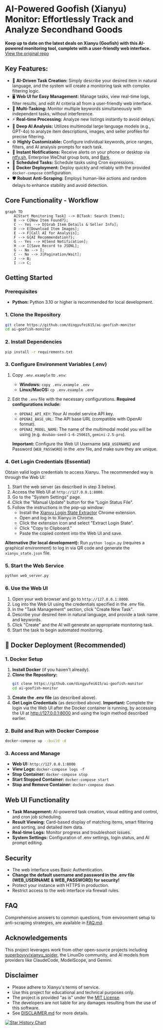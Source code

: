 # AI-Powered Goofish (Xianyu) Monitor: Effortlessly Track and Analyze Secondhand Goods

**Keep up to date on the latest deals on Xianyu (Goofish) with this AI-powered monitoring tool, complete with a user-friendly web interface.**  [View the original repo](https://github.com/dingyufei615/ai-goofish-monitor)

## Key Features:

*   🎯 **AI-Driven Task Creation:** Simply describe your desired item in natural language, and the system will create a monitoring task with complex filtering logic.
*   🖥️ **Web UI for Easy Management:** Manage tasks, view real-time logs, filter results, and edit AI criteria all from a user-friendly web interface.
*   🤖 **Multi-Tasking:** Monitor multiple keywords simultaneously with independent tasks, without interference.
*   ⚡ **Real-time Processing:** Analyze new listings instantly to avoid delays.
*   🧠 **Deep AI Analysis:** Utilizes multimodal large language models (e.g., GPT-4o) to analyze item descriptions, images, and seller profiles for precise filtering.
*   ⚙️ **Highly Customizable:** Configure individual keywords, price ranges, filters, and AI analysis prompts for each task.
*   🔔 **Instant Notifications:** Receive alerts on your phone or desktop via [ntfy.sh](https://ntfy.sh/), Enterprise WeChat group bots, and [Bark](https://bark.day.app/).
*   📅 **Scheduled Tasks:** Schedule tasks using Cron expressions.
*   🐳 **Docker Deployment:** Deploy quickly and reliably with the provided `docker-compose` configuration.
*   🛡️ **Robust Anti-Scraping:** Employs human-like actions and random delays to enhance stability and avoid detection.

## Core Functionality - Workflow

```mermaid
graph TD
    A[Start Monitoring Task] --> B[Task: Search Items];
    B --> C{New Item Found?};
    C -- Yes --> D[Grab Item Details & Seller Info];
    D --> E[Download Item Images];
    E --> F[Call AI for Analysis];
    F --> G{AI Recommendation?};
    G -- Yes --> H[Send Notification];
    H --> I[Save Record to JSONL];
    G -- No --> I;
    C -- No --> J[Pagination/Wait];
    J --> B;
    I --> C;
```

## Getting Started

### Prerequisites

*   **Python:** Python 3.10 or higher is recommended for local development.

### 1. Clone the Repository

```bash
git clone https://github.com/dingyufei615/ai-goofish-monitor
cd ai-goofish-monitor
```

### 2. Install Dependencies

```bash
pip install -r requirements.txt
```

### 3. Configure Environment Variables (.env)

1.  Copy `.env.example` to `.env`:

    *   **Windows:** `copy .env.example .env`
    *   **Linux/MacOS:** `cp .env.example .env`

2.  Edit the `.env` file with the necessary configurations.  **Required configurations include:**

    *   `OPENAI_API_KEY`: Your AI model service API key.
    *   `OPENAI_BASE_URL`: The API base URL (compatible with OpenAI format).
    *   `OPENAI_MODEL_NAME`: The name of the multimodal model you will be using (e.g.  `doubao-seed-1-6-250615`,  `gemini-2.5-pro`).

    **Important:**  Configure the Web UI Username (`WEB_USERNAME`) and Password (`WEB_PASSWORD`) in the .env file, and make sure they are unique.

### 4. Get Login Credentials (Essential)

Obtain valid login credentials to access Xianyu. The recommended way is through the Web UI:

1.  Start the web server (as described in step 3 below).
2.  Access the Web UI at `http://127.0.0.1:8000`.
3.  Go to the "System Settings" page.
4.  Click the "Manual Update" button for the "Login Status File".
5.  Follow the instructions in the pop-up window:
    *   Install the [Xianyu Login State Extractor](https://chromewebstore.google.com/detail/xianyu-login-state-extrac/eidlpfjiodpigmfcahkmlenhppfklcoa) Chrome extension.
    *   Open and log in to Xianyu in Chrome.
    *   Click the extension icon and select "Extract Login State".
    *   Click "Copy to Clipboard."
    *   Paste the copied content into the Web UI and save.

**Alternative (for local development):** Run `python login.py` (requires a graphical environment) to log in via QR code and generate the `xianyu_state.json` file.

### 5. Start the Web Service

```bash
python web_server.py
```

### 6. Use the Web UI

1.  Open your web browser and go to `http://127.0.0.1:8000`.
2.  Log into the Web UI using the credentials specified in the .env file.
3.  In the "Task Management" section, click "Create New Task".
4.  Describe your desired item in natural language, and provide a task name and keywords.
5.  Click "Create" and the AI will generate an appropriate monitoring task.
6.  Start the task to begin automated monitoring.

## 🐳 Docker Deployment (Recommended)

### 1. Docker Setup

1.  **Install Docker** (if you haven't already).
2.  **Clone the Repository:**
    ```bash
    git clone https://github.com/dingyufei615/ai-goofish-monitor
    cd ai-goofish-monitor
    ```
3.  **Create the .env file** (as described above).
4.  **Get Login Credentials** (as described above).  **Important:** Complete the login via the Web UI after the Docker container is running, by accessing the UI at http://127.0.0.1:8000 and using the login method described earlier.

### 2. Build and Run with Docker Compose

```bash
docker-compose up --build -d
```

### 3. Access and Manage

*   **Web UI:** `http://127.0.0.1:8000`
*   **View Logs:** `docker-compose logs -f`
*   **Stop Container:** `docker-compose stop`
*   **Start Stopped Container:** `docker-compose start`
*   **Stop and Remove Container:** `docker-compose down`

## Web UI Functionality

*   **Task Management:** AI-powered task creation, visual editing and control, and cron job scheduling.
*   **Result Viewing:** Card-based display of matching items, smart filtering and sorting, and detailed item data.
*   **Real-time Logs:** Monitor progress and troubleshoot issues.
*   **System Settings:** Configuration of .env settings, login status, and AI prompt editing.

## Security

*   The web interface uses Basic Authentication.
*   **Change the default username and password in the .env file (WEB_USERNAME & WEB_PASSWORD) for security!**
*   Protect your instance with HTTPS in production.
*   Restrict access to the web interface via firewall rules.

## FAQ

Comprehensive answers to common questions, from environment setup to anti-scraping strategies, are available in [FAQ.md](FAQ.md).

## Acknowledgements

This project leverages work from other open-source projects including [superboyyy/xianyu_spider](https://github.com/superboyyy/xianyu_spider), the LinuxDo community, and AI models from providers like ClaudeCode, ModelScope, and Gemini.

## Disclaimer

*   Please adhere to Xianyu's terms of service.
*   Use this project for educational and technical purposes only.
*   The project is provided "as is" under the [MIT License](LICENSE).
*   The developers are not liable for any damages resulting from the use of this software.
*   See [DISCLAIMER.md](DISCLAIMER.md) for more details.

[![Star History Chart](https://api.star-history.com/svg?repos=dingyufei615/ai-goofish-monitor&type=Date)](https://star-history.com/#dingyufei615/ai-goofish-monitor&Date)